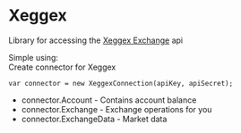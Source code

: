 # Xeggex
Library for accessing the [Xeggex Exchange](https://xeggex.com?ref=64eda7d04fb60b78dea302a9) api  
  
Simple using:  
Create connector for Xeggex
```
var connector = new XeggexConnection(apiKey, apiSecret);
```  
* connector.Account - Contains account balance
* connector.Exchange - Exchange operations for you
* connector.ExchangeData - Market data